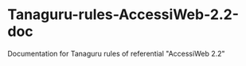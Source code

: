 Tanaguru-rules-AccessiWeb-2.2-doc
=================================

Documentation for Tanaguru rules of referential "AccessiWeb 2.2"
